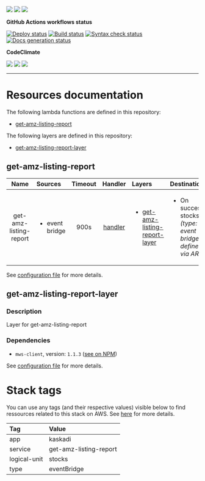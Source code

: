 ![](https://img.shields.io/github/package-json/v/kaskadi/get-amz-listing-report)
![](https://img.shields.io/badge/code--style-standard-blue)
![](https://img.shields.io/github/license/kaskadi/get-amz-listing-report?color=blue)

**GitHub Actions workflows status**

[![Deploy status](https://img.shields.io/github/workflow/status/kaskadi/get-amz-listing-report/deploy?label=deployed&logo=Amazon%20AWS)](https://github.com/kaskadi/get-amz-listing-report/actions?query=workflow%3Adeploy)
[![Build status](https://img.shields.io/github/workflow/status/kaskadi/get-amz-listing-report/build?label=build&logo=mocha)](https://github.com/kaskadi/get-amz-listing-report/actions?query=workflow%3Abuild)
[![Syntax check status](https://img.shields.io/github/workflow/status/kaskadi/get-amz-listing-report/syntax-check?label=syntax-check&logo=serverless)](https://github.com/kaskadi/get-amz-listing-report/actions?query=workflow%3Asyntax-check)
[![Docs generation status](https://img.shields.io/github/workflow/status/kaskadi/get-amz-listing-report/generate-docs?label=docs&logo=read-the-docs)](https://github.com/kaskadi/get-amz-listing-report/actions?query=workflow%3Agenerate-docs)

**CodeClimate**

[![](https://img.shields.io/codeclimate/maintainability/kaskadi/get-amz-listing-report?label=maintainability&logo=Code%20Climate)](https://codeclimate.com/github/kaskadi/get-amz-listing-report)
[![](https://img.shields.io/codeclimate/tech-debt/kaskadi/get-amz-listing-report?label=technical%20debt&logo=Code%20Climate)](https://codeclimate.com/github/kaskadi/get-amz-listing-report)
[![](https://img.shields.io/codeclimate/coverage/kaskadi/get-amz-listing-report?label=test%20coverage&logo=Code%20Climate)](https://codeclimate.com/github/kaskadi/get-amz-listing-report)

<!-- You can add badges inside of this section if you'd like -->

****

<!-- automatically generated documentation will be placed in here -->
# Resources documentation

The following lambda functions are defined in this repository:
- [get-amz-listing-report](#get-amz-listing-report)

The following layers are defined in this repository:
- [get-amz-listing-report-layer](#get-amz-listing-report-layer)

## get-amz-listing-report <a name="get-amz-listing-report"></a>

|          Name          | Sources                        | Timeout |                 Handler                | Layers                                                                          | Destinations                                                                 |
| :--------------------: | :----------------------------- | :-----: | :------------------------------------: | :------------------------------------------------------------------------------ | :--------------------------------------------------------------------------- |
| get-amz-listing-report | <ul><li>event bridge</li></ul> |   900s  | [handler](./get-amz-listing-report.js) | <ul><li>[get-amz-listing-report-layer](#get-amz-listing-report-layer)</li></ul> | <ul><li>On success: stocks _(type: event bridge, defined via ARN)_</li></ul> |

See [configuration file](./serverless.yml) for more details.

## get-amz-listing-report-layer <a name="get-amz-listing-report-layer"></a>

### Description

Layer for get-amz-listing-report

### Dependencies

- `mws-client`, version: `1.1.3` ([see on NPM](https://www.npmjs.com/package/mws-client))

See [configuration file](./serverless.yml) for more details.

# Stack tags

You can use any tags (and their respective values) visible below to find ressources related to this stack on AWS. See [here](https://docs.amazonaws.cn/en_us/AWSCloudFormation/latest/UserGuide/aws-properties-resource-tags.html) for more details.

| Tag          | Value                  |
| :----------- | :--------------------- |
| app          | kaskadi                |
| service      | get-amz-listing-report |
| logical-unit | stocks                 |
| type         | eventBridge            |
<!-- automatically generated documentation will be placed in here -->

<!-- You can customize this template as you'd like! -->
